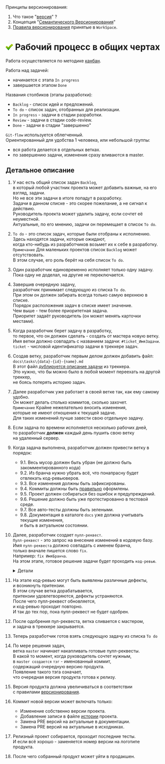 [M]: #main  "рабочий процесс глазами менеджера"
[P]:  ../../icons/progress.png
[S]:  ../../icons/success.png
[F]:  ../../icons/failed.png
[B]:  ../../icons/bug.png
[D]:  ../../icons/danger.png
[E]:  ../../icons/empty.png
[N]:  ../../icons/na.png

Принципы версионирования:
  1. Что такое "[версия][VR]" ?  
  2. Концепция "[Семантического Версионирования][SV]"  
  3. [Правила версионирования][WV] принятые в `WorkSpace`.  

[VR]: ../version/010-version-format.md     "общие сведения"  
[SV]: ../version/020-version-semantic.md   "семантическое версионирование"  
[WV]: ../version/030-version-workspace.md  "правила версионирования принятые в workspace"  

<a name="main"></a>
[![S]][M] Рабочий процесс в общих чертах
========================================

[KANBAN]: https://skillbox.ru/media/management/vse_chto_nuzhno_znat_o_kanban     
          "описание концепции канбан"  

Работа осуществляется по методике [канбан][KANBAN].  

Работа над задачей:  
  - начинается с этапа `In progress`  
  - завершается этапом `Done`  

Названия столбиков (этапы разработки):  
  - `Backlog`     - список идей и предложений.  
  - `To do`       - список задач, отобранных для реализации.  
  - `In progress` - задачи в стадии разработки.  
  - `Review`      - задачи в стадии code-review.  
  - `Done`        - задачи в стадии "завершенно"  

`Git-flow` используется облегченный.  
Ориентированный для удобства 1 человека, или небольшой группы:  
 - вся работа делается в отдельных ветках.  
 - по завершению задачи, изменения сразу вливаются в master.  

Детальное описание
------------------

1. У нас есть общий список задач `Backlog`,  
   в который любой участник проекта может добавить важные, на его взгляд, задачи.  
   Но не все эти задачи в итоге попадут в разработку.  
   Задачи в данном списке - это скорее пожелание, а не сигнал к действию.  
   Руководитель проекта может удалить задачу, если сочтет её неуместной.  
   Актуальные, по его мнению, задачи он перемещает в список `To do`.  

2. `To do` - это список задач, которые были отобраны к исполнению.  
   Здесь находятся задачи, которые ожидают,  
   когда кто-нибудь из разработчиков возьмет их к себе в разработку.  
   `Примечание` Для маленьких проектов список `Backlog` может отсутствовать.  
   В этом случае, его роль берёт на себя список `To do`.  

3. Один разработчик единовременно исполняет только одну задачу.  
   Пока одну не доделал, на другие не переключается.  

4. Завершив очередную задачу,  
   разработчик принимает следующую из списка `To do`.  
   При этом он должен забирать всегда только самую верхнюю в списке.  
   Порядок расположения задач в списке имеет значение.  
   Чем выше - тем более приоритетная задача.  
   Приоритет задаёт руководитель (он может менять карточки местами).  

5. Когда разработчик берет задачу в разработку,  
   то первое, что он должен сделать - создать от мастера новую ветку.  
   Имя ветки должно совпадать с названием задачи: `#ticket_ИмяЗадачи`.  
   `ticket` - числовой идентификатор задачи в треккере задач.  

6. Создав ветку, разработчик первым делом должен добавить файл:  
       `docs\tasks\{data}-{id}-{name}.md`  
   В этот файл [дублируется описание задачи][TASK] из треккера.  
   Это нужно, что бы можно было в любой момент переехать на другой треккер,  
   не боясь потерять историю задач.  

7. Далее разработчик уже работает в своей ветке так, как ему самому удобно.  
   Он может делать столько коммитов, сколько захочет.  
   `Примечание` Крайне нежелательно вносить изменения,  
   которые не имеют отношения к текущей задаче.  
   Для таких изменений лучше завести свою отдельную задачу.  

8. Если задача по времени исполняется несколько рабочих дней,  
   то разработчик **должен** каждый день пушить свою ветку  
   на удаленный сервер.  

9. Когда задача выполнена, разработчик должен привести ветку в порядок:  
     - 9.1. Весь мусор должен быть убран (не должно быть закомментированного кода)  
     - 9.2. Из бранча нужно убрать всё, что понапрасну будет отвлекать код-ревьюверов.  
     - 9.3. Все изменения должны быть зафиксированы.  
     - 9.4. Коммиты должны быть [правильно][BRANCH] оформлены.  
     - 9.5. Проект должен собираться без ошибок и предупреждений.  
     - 9.6. Решение должно быть уже протестированно в тестовой среде.  
     - 9.7. Все авто-тесты должны быть зелеными.  
     - 9.8. Документация в каталоге `docs` уже должна учитывать текущие изменения,  
            и быть в актуальном состоянии.  

[COMMIT]: 030-commit.md  "правила оформления коммитов"  

10. Далее, разработчик создает `пулл-реквест`.  
    `Пулл-реквест` - это запрос на внесение изменений в кодовую базу.  
    Имя `пулл-реквеста` должно совпадать с именем бранча,  
    только вначале пишется слово `fix`.  
    Например: `fix ИмяБранча`.  
    На этом этапе, готовое решение задачи будет проходить `код-ревью`.  

    <details>
    <summary>Детали</summary>

    Слово `fix` используется `github` (и подобными треккерами) 
    для автоматической связи `пулл-реквеста` с карточкой заачи.  
    
    Вместо него можно использовать префикс `PR` или `pull-request`  
    Главное, что бы в названии фигурировал какой то префикс,  
    с помощью которого сразу можно было бы понять,  
    что данная карточка - это `пулл-реквест`.  
    
    --------------------

    </details>  

11. На этапе код-ревью могут быть выявлены различные дефекты,  
    и возникнуть притензии.  
    В этом случае ветка дорабатывается,  
    притензии удовлетворяются, дефекты устраняются.  
    После чего пулл-реквест обновляется,  
    и код-ревью проходит повторно.  
    И так до тех пор, пока пулл-реквест не будет одобрен.  

12. После одобрения пул-реквеста, ветка сливается с мастером,  
    и задача в треккере закрывается.  

13. Теперь разработчик готов взять следующую задачу из списка `To do`  

14. По мере решения задач,  
    ветка `master` начинает накапливать готовые пулл-реквесты.  
    В какой то момент, когда руководитель сочтет нужным,  
    в `master создается` `тэг` - именованный коммит,  
    содержащий очередную версию продукта.  
    Появление такого тэга означает,  
    что очередная версия продукта готова к релизу.  

15. Версия продукта должна увеличиваться в соответствии  
    с правилами [версионирования][SV].  

16. Коммит новой версии может включать только:  
      - Изменение собственно версии проекта.  
      - Добавление записи в файле [истории][HISTORY] проекта.  
      - Замена PRE версий на актуальные в документации.  
      - Замена PRE версий на актуальные в исходниках.  

[HISTORY]: 040-history.md  "правила оформления истории проекта"  

17. Релизный проект собирается, проходит последние тесты.  
    И если всё хорошо - заменяется номер версии на логотипе продукта.  

18. После чего собранный продукт может уйти в продакшен.  


[TASK]:    ../coder/010-task.md     "оформление задач"  
[BRANCH]:  ../coder/020-branch.md   "работа в бранче"  
[HISTORY]: ../coder/030-history.md  "оформление истории"  
